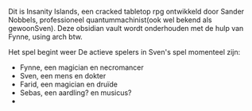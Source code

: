 Dit is Insanity Islands, een cracked tabletop rpg ontwikkeld door Sander Nobbels, professioneel quantummachinist(ook wel bekend als gewoonSven). Deze obsidian vault wordt onderhouden met de hulp van Fynne, using arch btw. 

Het spel begint <binnenkort> weer
De actieve spelers in Sven's spel momenteel zijn:

* Fynne, een magician en necromancer
* Sven, een mens en dokter
* Farid, een magician en druïde
* Sebas, een aardling? en musicus?
* 